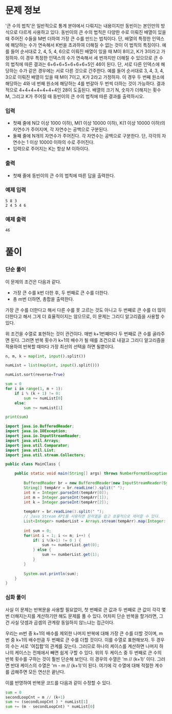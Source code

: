 # 문제 정보

'큰 수의 법칙'은 일반적으로 통계 분야에서 다뤄지는 내용이지만 동빈이는 본인만의 방식으로 다르게 사용하고 있다. 동빈이의 큰 수의 법칙은 다양한 수로 이뤄진 배열이 있을 때 주어진 수들을 M번 더하여 가장 큰 수를 만드는 법칙이다. 단, 배열의 특정한 인덱스에 해당하는 수가 연속해서 K번을 초과하여 더해질 수 없는 것이 이 법칙의 특징이다.
예를 들어 순서대로 2, 4, 5, 4, 6으로 이뤄진 배열이 있을 때 M이 8이고, K가 3이라고 가정하자. 이 경우 특정한 인덱스의 수가 연속해서 세 번까지만 더해질 수 있으므로 큰 수의 법칙에 따른 결과는 6+6+6+5+6+6+6+5인 46이 된다.
단, 서로 다른 인덱스에 해당하는 수가 같은 경우에는 서로 다른 것으로 간주한다. 예를 들어 순서대로 3, 4, 3, 4, 3으로 이뤄진 배열이 있을 때 M이 7이고, K가 2라고 가정하자. 이 경우 두 번째 원소에 해당하는 4와 네 번째 원소에 해당하는 4를 번갈아 두 번씩 더하는 것이 가능하다. 결과적으로 4+4+4+4+4+4+4인 28이 도출된다.
배열의 크기 N, 숫자가 더해지는 횟수 M, 그리고 K가 주어질 때 동빈이의 큰 수의 법칙에 따른 결과를 출력하시오.


### 입력

- 첫째 줄에 N(2 이상 1000 이하), M(1 이상 10000 이하), K(1 이상 10000 이하)의 자연수가 주어지며, 각 자연수는 공백으로 구분된다.
- 둘째 줄에 N개의 자연수가 주어진다. 각 자연수는 공백으로 구분한다. 단, 각각의 자연수는 1 이상 10000 이하의 수로 주어진다.
- 입력으로 주어지는 K는 항상 M 이하이다.

### 출력

- 첫째 줄에 동빈이의 큰 수의 법칙에 따른 답을 출력한다.

### 예제 입력

```
5 8 3
2 4 5 4 6
```

### 예제 출력

```
46
```

# 풀이

### 단순 풀이

이 문제의 조건은 다음과 같다.
- 가장 큰 수를 k번 더한 후, 두 번째로 큰 수를 더한다.
- 총 m번 더하면, 총합을 출력한다.

가장 큰 수를 더한다고 해서 다른 수를 못 고르는 것도 아니고 두 번째로 큰 수를 더 많이 더한다고 해서 그게 더 효율적이지는 않으므로, 이 문제는 그리디 알고리즘을 사용할 수 있다.

위 조건을 수열로 표현하는 것이 관건이다. 매번 k+1번째마다 두 번째로 큰 수를 골라주면 된다. 그러면 반복 횟수가 k+1의 배수가 될 때를 조건으로 내걸고 그리디 알고리즘을 적용하여 반복할 때마다 가장 최선의 선택을 하면 될뿐이다.

```python
n, m, k = map(int, input().split())

numList = list(map(int, input().split()))

numList.sort(reverse=True)

sum = 0
for i in range(1, m + 1):
    if i % (k + 1) != 0:
        sum += numList[0]
    else:
        sum += numList[1]

print(sum)
```

```java
import java.io.BufferedReader;
import java.io.IOException;
import java.io.InputStreamReader;
import java.util.Arrays;
import java.util.Comparator;
import java.util.List;
import java.util.stream.Collectors;

public class MainClass {

	public static void main(String[] args) throws NumberFormatException, IOException {
		
		BufferedReader br = new BufferedReader(new InputStreamReader(System.in));
		String[] tempArr = br.readLine().split(" ");
		int n = Integer.parseInt(tempArr[0]);
		int m = Integer.parseInt(tempArr[1]);
		int k = Integer.parseInt(tempArr[2]);
		
		tempArr = br.readLine().split(" ");
		// Java Stream API를 사용하면 문자열을 쉽고 효율적으로 제어할 수 있다.
		List<Integer> numberList = Arrays.stream(tempArr).map(Integer::parseInt).sorted(Collections.reverseOrder()).collect(Collectors.toList());
		
		int sum = 0;
		for(int i = 1; i <= m; i++) {
			if( i %(k+1) != 0 ) {
				sum += numberList.get(0);
			} else {
				sum += numberList.get(1);
			}
		}
		
		System.out.println(sum);
	}
}
```

### 심화 풀이

사실 이 문제는 반복문을 사용할 필요없이, 첫 번째로 큰 값과 두 번째로 큰 값이 각각 몇 번 더해지는지를 계산하기만 해도 문제를 풀 수 있다. 어차피 단순 반복을 할거라면, 그건 사실 덧셈과 곱셈의 관계랑 동일하지 않느냐는 접근이다.

우리는 m번 중 k+1의 배수를 제외한 나머지 반복에 대해 가장 큰 수를 더할 것이며, m번 중 k+1의 배수만큼 두 번째로 큰 수를 더할 것이다. 이를 수열로 표현해보자. 두 경우의 수는 서로 '여집합'의 관계를 갖는다. 그러므로 하나의 케이스를 계산하면 나머지 하나의 케이스는 전체에서 빼면 쉽게 구할 수 있다. 위의 두 케이스 중 두 번째로 큰 수의 반복 횟수를 구하는 것이 훨씬 단순해 보인다. 이 경우의 수열은 'm // (k+1)' 이다. 그러면 반대 케이스의 수열은 'm - m // (k+1)'이 된다. 여기에 각 수열에 대해 적절한 계수를 곱해주면 모든 연산은 끝난다.

이를 반영하여 반복문 코드를 다음과 같이 수정할 수 있다.
```python
sum = 0
secondLoopCnt = m // (k+1) 
sum += (secondLoopCnt ) * numList[1]
sum += (m - secondLoopCnt) * numList[0]
```